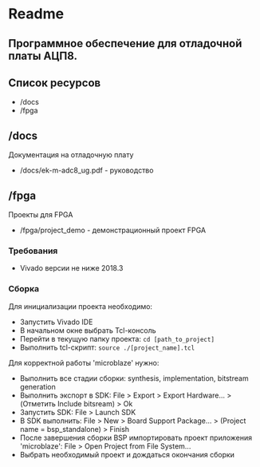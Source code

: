 # Readme

## Программное обеспечение для отладочной платы АЦП8.  

## Список ресурсов

* /docs
* /fpga

## /docs
Документация на отладочную плату

* /docs/ek-m-adc8_ug.pdf - руководство

## /fpga

Проекты для FPGA

* /fpga/project_demo - демонстрационный проект FPGA   

### Требования
* Vivado версии не ниже 2018.3

### Сборка
Для инициализации проекта необходимо:
* Запустить Vivado IDE
* В начальном окне выбрать Tcl-консоль
* Перейти в текущую папку проекта: `cd [path_to_project]`
* Выполнить tcl-скрипт: `source ./[project_name].tcl`

Для корректной работы 'microblaze' нужно:
* Выполнить все стадии сборки: synthesis, implementation, bitstream generation
* Выполнить экспорт в SDK: File > Export > Export Hardware... > (Отметить Include bitsream) > Ok
* Запустить SDK: File > Launch SDK
* В SDK выполнить: File > New > Board Support Package... > (Project name = bsp_standalone) > Finish
* После завершения сборки BSP импортировать проект приложения 'microblaze': File > Open Project from File System...
* Выбрать необходимый проект и дождаться окончания сборки